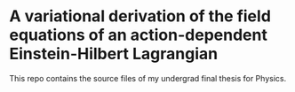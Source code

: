 # A variational derivation of the field equations of an action-dependent Einstein-Hilbert Lagrangian

This repo contains the source files of my undergrad final thesis for Physics.
